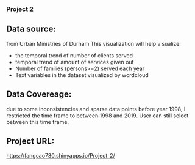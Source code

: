 ### Project 2 

## Data source: 
from Urban Ministries of Durham
This visualization will help visualize:
* the temporal trend of number of clients served 
* temporal trend of amount of services given out
* Number of families (persons>=2) served each year
* Text variables in the dataset visualized by wordcloud

## Data Covereage: 
due to some inconsistencies and sparse data points before year 1998, I restricted the time frame to between 1998 and 2019. User can still select between this 
time frame. 
## Project URL: 
https://fangcao730.shinyapps.io/Project_2/ 

